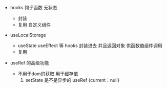 - hooks 钩子函数 无状态
    - 封装
    - 复用  自定义组件

- useLocalStorage
    - useState useEffect 等 hooks 封装进去 并且返回对象 供函数值组件调用
    - 复用

- useRef 的高级功能
    - 不用于dom的获取 用于缓存值
        1. setState 是不是异步的
            useRef {current：null}
